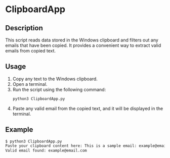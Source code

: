 # ClipboardApp

## Description
This script reads data stored in the Windows clipboard and filters out any emails that have been copied. It provides a convenient way to extract valid emails from copied text.

## Usage

1. Copy any text to the Windows clipboard.
2. Open a terminal.
3. Run the script using the following command:
    ```bash
    python3 ClipboardApp.py
    ```
4. Paste any valid email from the copied text, and it will be displayed in the terminal.

## Example
```bash
$ python3 ClipboardApp.py
Paste your clipboard content here: This is a sample email: example@email.com
Valid email found: example@email.com

